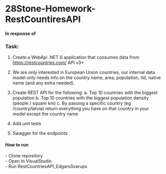 # 28Stone-Homework-RestCountiresAPI


<h4> In response of </h4>
<h3> Task: </h3>

1. Create a WebApi .NET 6 application that consumes data from
https://restcountries.com/ API v3+ <br />
     
2. We are only interested in European Union countries, our internal data model only
needs info on the country name, area, population, tld, native name (and any
extra needed). <br />
     
3. Create REST API for the following:
a. Top 10 countries with the biggest population
b. Top 10 countries with the biggest population density (people / square km)
c. By passing a specific country (eg /country/latvia) return everything you
have on that country in your model except the country name <br />
     
4. Add unit tests <br />
5. Swagger for the endpoints <br />



<h4> How to run </h4>
- Clone repository <br />
- Open In VisualStudio <br />
- Run RestCountriesAPI_EdgarsSvarups
